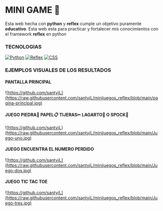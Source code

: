 # MINI GAME 🌟

Esta web hecha con **python** y **reflex** cumple un objetivo puramente **educativo**.
Esta web esta para practicar y fortalecer mis conocimientos con el framework **reflex** en python

### TECNOLOGIAS

[![Python](https://img.shields.io/badge/Python-green?style=for-the-badge&logo=python&logoColor=white&labelColor=101010)]()
[![Reflex](https://img.shields.io/badge/Reflex-purple?style=for-the-badge&logo=Reflex&logoColor=white&labelColor=101010)]()
[![CSS](https://img.shields.io/badge/CSS-blue?style=for-the-badge&logo=CSS3&logoColor=white&labelColor=101010)]()

### EJEMPLOS VISUALES DE LOS RESULTADOS

#### PANTALLA PRINCIPAL

![https://github.com/santyjL](https://raw.githubusercontent.com/santyjL/minijuegos_reflex/blob/main/pagina-principal.jpg)

#### JUEGO PIEDRA🥌 PAPEL📋 TIJERAS✂ LAGARTO🦎 O SPOCK🖖

![https://github.com/santyjL](https://raw.githubusercontent.com/santyjL/minijuegos_reflex/blob/main/Juego-uno.jpg)

#### JUEGO ENCUENTRA EL NUMERO PERDIDO

![https://github.com/santyjL](https://raw.githubusercontent.com/santyjL/minijuegos_reflex/blob/main/Juego-dos.jpg)

#### JUEGO TIC TAC TOE

![https://github.com/santyjL](https://raw.githubusercontent.com/santyjL/minijuegos_reflex/blob/main/Juego-tres.jpg)

